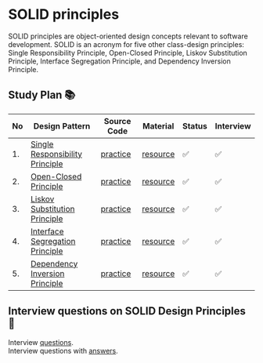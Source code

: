 # SOLID principles 
SOLID principles are object-oriented design concepts relevant to software development. SOLID is an acronym for five other class-design principles: Single Responsibility Principle, Open-Closed Principle, Liskov Substitution Principle, Interface Segregation Principle, and Dependency Inversion Principle.

## Study Plan 📚
|No|Design Pattern|Source Code|Material|Status|Interview|
|--|--------------|-----------|--------|------|---------|
|1.| [Single Responsibility Principle](https://github.com/Urunov/Interview-Preparation-WAY/tree/abbos/SOLID/Single%20Responsibility%20Principle)|[practice](https://github.com/Urunov/Interview-Preparation-WAY/tree/abbos/SOLID/Single%20Responsibility%20Principle/practice)|[resource](https://github.com/Urunov/Interview-Preparation-WAY/tree/abbos/SOLID/Single%20Responsibility%20Principle/resource)|✅|✅|
|2.| [Open-Closed Principle](https://github.com/Urunov/Interview-Preparation-WAY/tree/abbos/SOLID/Open-Closed%20Principle)|[practice](https://github.com/Urunov/Interview-Preparation-WAY/tree/abbos/SOLID/Open-Closed%20Principle/practice)|[resource](https://github.com/Urunov/Interview-Preparation-WAY/tree/abbos/SOLID/Open-Closed%20Principle/resource)|✅|✅|
|3.| [Liskov Substitution Principle](https://github.com/Urunov/Interview-Preparation-WAY/tree/abbos/SOLID/Liskov%20Substitution%20Principle)|[practice](https://github.com/Urunov/Interview-Preparation-WAY/tree/abbos/SOLID/Liskov%20Substitution%20Principle/practice)|[resource](https://github.com/Urunov/Interview-Preparation-WAY/tree/abbos/SOLID/Liskov%20Substitution%20Principle/resource)|✅|✅|
|4.| [ Interface Segregation Principle](https://github.com/Urunov/Interview-Preparation-WAY/tree/abbos/SOLID/Interface%20Segregation%20Principle)|[practice](https://github.com/Urunov/Interview-Preparation-WAY/tree/abbos/SOLID/Interface%20Segregation%20Principle/practice)|[resource](https://github.com/Urunov/Interview-Preparation-WAY/tree/abbos/SOLID/Interface%20Segregation%20Principle/resource)|✅|✅|
|5.| [Dependency Inversion Principle](https://github.com/Urunov/Interview-Preparation-WAY/tree/abbos/SOLID/Dependency%20Inversion%20Principle)|[practice](https://github.com/Urunov/Interview-Preparation-WAY/tree/abbos/SOLID/Dependency%20Inversion%20Principle/practice)|[resource](https://github.com/Urunov/Interview-Preparation-WAY/tree/abbos/SOLID/Dependency%20Inversion%20Principle/resource)|✅|✅|

## Interview questions on SOLID Design Principles 📑

Interview [questions](https://github.com/Urunov/Interview-Preparation-WAY/blob/master/SOLID/%23Interview%20Questions%20on%20SOLID/SOLID%20Design%20Principles%20questions.pdf). </br>
Interview questions with [answers](https://github.com/Urunov/Interview-Preparation-WAY/blob/master/SOLID/%23Interview%20Questions%20on%20SOLID/SOLID%20Design%20Principles%20Interview%20Questions%20and%20Answers.pdf).




